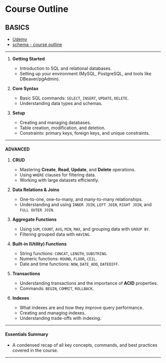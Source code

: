 # **Course Outline**

## **BASICS**

- [Udemy](https://www.udemy.com/course/sql-the-complete-developers-guide-mysql-postgresql/learn/lecture/29420996#overview)
- [schema - course outline](pdf/course-outline.png)

---

1. **Getting Started**

   - Introduction to SQL and relational databases.
   - Setting up your environment (MySQL, PostgreSQL, and tools like DBeaver/pgAdmin).

2. **Core Syntax**

   - Basic SQL commands: `SELECT`, `INSERT`, `UPDATE`, `DELETE`.
   - Understanding data types and schemas.

3. **Setup**
   - Creating and managing databases.
   - Table creation, modification, and deletion.
   - Constraints: primary keys, foreign keys, and unique constraints.

---

#### **ADVANCED**

1. **CRUD**

   - Mastering **Create**, **Read**, **Update**, and **Delete** operations.
   - Using `WHERE` clauses for filtering data.
   - Working with large datasets efficiently.

2. **Data Relations & Joins**

   - One-to-one, one-to-many, and many-to-many relationships.
   - Understanding and using `INNER JOIN`, `LEFT JOIN`, `RIGHT JOIN`, and `FULL OUTER JOIN`.

3. **Aggregate Functions**

   - Using `SUM`, `COUNT`, `AVG`, `MIN`, `MAX`, and grouping data with `GROUP BY`.
   - Filtering grouped data with `HAVING`.

4. **Built-in (Utility) Functions**

   - String functions: `CONCAT`, `LENGTH`, `SUBSTRING`.
   - Numeric functions: `ROUND`, `FLOOR`, `CEIL`.
   - Date and time functions: `NOW`, `DATE_ADD`, `DATEDIFF`.

5. **Transactions**

   - Understanding transactions and the importance of **ACID** properties.
   - Commands: `BEGIN`, `COMMIT`, `ROLLBACK`.

6. **Indexes**
   - What indexes are and how they improve query performance.
   - Creating and managing indexes.
   - Understanding trade-offs with indexing.

---

#### **Essentials Summary**

- A condensed recap of all key concepts, commands, and best practices covered in the course.

---
